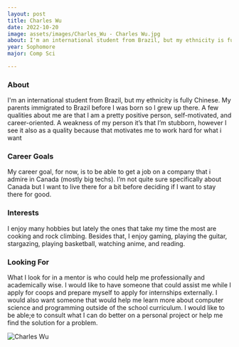 ```yaml
---
layout: post
title: Charles Wu 
date: 2022-10-20
image: assets/images/Charles_Wu - Charles Wu.jpg
about: I'm an international student from Brazil, but my ethnicity is fully Chinese. My parents immigrated to Brazil before I was born so I grew up there. A few qualities about me are that I am a pretty positive person, self-motivated, and career-oriented. A weakness of my person it’s that I’m stubborn, however I see it also as a quality because that motivates me to work hard for what i want
year: Sophomore
major: Comp Sci

---
```


### About

I'm an international student from Brazil, but my ethnicity is fully Chinese. My parents immigrated to Brazil before I was born so I grew up there. A few qualities about me are that I am a pretty positive person, self-motivated, and career-oriented. A weakness of my person it’s that I’m stubborn, however I see it also as a quality because that motivates me to work hard for what i want

### Career Goals


My career goal, for now, is to be able to get a job on a company that i admire in Canada (mostly big techs). I’m not quite sure specifically about Canada but I want to live there for a bit before deciding if I want to stay there for good. 

### Interests

I enjoy many hobbies but lately the ones that take my time the most are cooking and rock climbing. Besides that, I enjoy gaming, playing the guitar, stargazing, playing basketball, watching anime, and reading. 

### Looking For

What I look for in a mentor is who could help me professionally and academically wise. I would like to have someone that could assist me while I apply for coops and prepare myself to apply for internships externally. I would also want someone that would help me learn more about computer science and programming outside of the school curriculum. I would like to be able;e to consult what I can do better on a personal project or help me find the solution for a problem.

<div class="text-center my-5">
    <img src="https://sase-drexel.github.io/mentorship-2021/assets/images/Charles_Wu.jpg" alt="Charles Wu" class="rounded post-img" />
</div>
